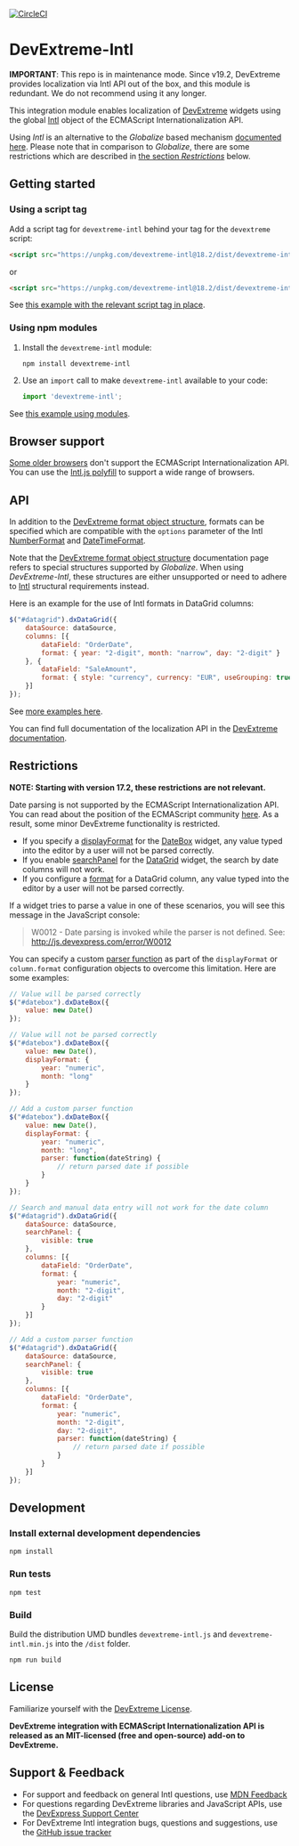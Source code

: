 [![CircleCI](https://img.shields.io/circleci/project/github/DevExpress/DevExtreme-Intl/master.svg)](https://circleci.com/gh/DevExpress/devextreme-intl)

# DevExtreme-Intl

**IMPORTANT**: This repo is in maintenance mode. Since v19.2, DevExtreme provides localization via Intl API out of the box, and this module is redundant. We do not recommend using it any longer.

This integration module enables localization of [DevExtreme](http://js.devexpress.com/) widgets using the global [Intl](https://developer.mozilla.org/en/docs/Web/JavaScript/Reference/Global_Objects/Intl) object of the  ECMAScript Internationalization API.

Using *Intl* is an alternative to the *Globalize* based mechanism [documented here](https://js.devexpress.com/Documentation/Guide/Widgets/Common/UI_Widgets/Localization_-_Use_Globalize/). Please note that in comparison to *Globalize*, there are some restrictions which are described in [the section *Restrictions*](#restrictions) below.

## Getting started

### Using a script tag

Add a script tag for `devextreme-intl` behind your tag for the `devextreme` script:

```html
<script src="https://unpkg.com/devextreme-intl@18.2/dist/devextreme-intl.js"></script>
```

or

```html
<script src="https://unpkg.com/devextreme-intl@18.2/dist/devextreme-intl.min.js"></script>
```

See [this example with the relevant script tag in place](/examples/bundled.html).

### Using npm modules

1. Install the `devextreme-intl` module:

    `npm install devextreme-intl`

2. Use an `import` call to make `devextreme-intl` available to your code:

    ```js
    import 'devextreme-intl';
    ```

See [this example using modules](/examples/modular.html).

## Browser support

[Some older browsers](https://developer.mozilla.org/en/docs/Web/JavaScript/Reference/Global_Objects/Intl#Browser_compatibility) don't support the ECMAScript Internationalization API. You can use the [Intl.js polyfill](https://github.com/andyearnshaw/Intl.js/#intljs-) to support a wide range of browsers.

## API

In addition to the [DevExtreme format object structure](https://js.devexpress.com/Documentation/ApiReference/Common/Object_Structures/format/), formats can be specified which are compatible with the  `options` parameter of the Intl [NumberFormat](https://developer.mozilla.org/en-US/docs/Web/JavaScript/Reference/Global_Objects/NumberFormat#Parameters) and [DateTimeFormat](https://developer.mozilla.org/en-US/docs/Web/JavaScript/Reference/Global_Objects/DateTimeFormat#Parameters).

Note that the [DevExtreme format object structure](https://js.devexpress.com/Documentation/ApiReference/Common/Object_Structures/format/) documentation page refers to special structures supported by *Globalize*. When using *DevExtreme-Intl*, these structures are either unsupported or need to adhere to [Intl](https://developer.mozilla.org/en/docs/Web/JavaScript/Reference/Global_Objects/Intl) structural requirements instead.

Here is an example for the use of Intl formats in DataGrid columns:

```js
$("#datagrid").dxDataGrid({
    dataSource: dataSource,
    columns: [{
        dataField: "OrderDate",
        format: { year: "2-digit", month: "narrow", day: "2-digit" }
    }, {
        dataField: "SaleAmount",
        format: { style: "currency", currency: "EUR", useGrouping: true, minimumSignificantDigits: 3 }
    }]
});
```

See [more examples here](/examples).

You can find full documentation of the localization API in the [DevExtreme documentation](https://js.devexpress.com/Documentation/Guide/Widgets/Common/UI_Widgets/Localization/).

## Restrictions

**NOTE: Starting with version 17.2, these restrictions are not relevant.**

Date parsing is not supported by the ECMAScript Internationalization API. You can read about the position of the ECMAScript community [here](https://bugs.ecmascript.org/show_bug.cgi?id=770).
As a result, some minor DevExtreme functionality is restricted.

- If you specify a [displayFormat](https://js.devexpress.com/Documentation/ApiReference/UI_Widgets/dxDateBox/Configuration/#displayFormat) for the  [DateBox](https://js.devexpress.com/Documentation/ApiReference/UI_Widgets/dxDateBox/) widget, any value typed into the editor by a user will not be parsed correctly.
- If you enable [searchPanel](https://js.devexpress.com/Documentation/ApiReference/UI_Widgets/dxDataGrid/Configuration/searchPanel/) for the [DataGrid](https://js.devexpress.com/Documentation/ApiReference/UI_Widgets/dxDataGrid/) widget, the search by date columns will not work.
- If you configure a [format](https://js.devexpress.com/Documentation/ApiReference/UI_Widgets/dxDataGrid/Configuration/columns/#format) for a DataGrid column, any value typed into the editor by a user will not be parsed correctly.

If a widget tries to parse a value in one of these scenarios, you will see this message in the JavaScript console:

> W0012 - Date parsing is invoked while the parser is not defined.
> See: <http://js.devexpress.com/error/W0012>

You can specify a custom [parser function](https://js.devexpress.com/Documentation/ApiReference/Common/Object_Structures/format/#parser) as part of the `displayFormat` or `column.format` configuration objects to overcome this limitation. Here are some examples:

```js
// Value will be parsed correctly
$("#datebox").dxDateBox({
    value: new Date()
});

// Value will not be parsed correctly
$("#datebox").dxDateBox({
    value: new Date(),
    displayFormat: {
        year: "numeric",
        month: "long"
    }
});

// Add a custom parser function
$("#datebox").dxDateBox({
    value: new Date(),
    displayFormat: {
        year: "numeric",
        month: "long",
        parser: function(dateString) {
            // return parsed date if possible
        }
    }
});

// Search and manual data entry will not work for the date column
$("#datagrid").dxDataGrid({
    dataSource: dataSource,
    searchPanel: {
        visible: true
    },
    columns: [{
        dataField: "OrderDate",
        format: {
            year: "numeric",
            month: "2-digit",
            day: "2-digit"
        }
    }]
});

// Add a custom parser function
$("#datagrid").dxDataGrid({
    dataSource: dataSource,
    searchPanel: {
        visible: true
    },
    columns: [{
        dataField: "OrderDate",
        format: {
            year: "numeric",
            month: "2-digit",
            day: "2-digit",
            parser: function(dateString) {
                // return parsed date if possible
            }
        }
    }]
});
```

## Development

### Install external development dependencies

    npm install

### Run tests

    npm test

### Build

Build the distribution UMD bundles `devextreme-intl.js` and `devextreme-intl.min.js` into the `/dist` folder.

    npm run build

## License

Familiarize yourself with the
[DevExtreme License](https://js.devexpress.com/Licensing/).

**DevExtreme integration with ECMAScript Internationalization API is released as an MIT-licensed (free and open-source) add-on to DevExtreme.**

## Support & Feedback

- For support and feedback on general Intl questions, use [MDN Feedback](https://developer.mozilla.org/ru/docs/MDN/Feedback)
- For questions regarding DevExtreme libraries and JavaScript APIs, use the [DevExpress Support Center](https://www.devexpress.com/Support/Center)
- For DevExtreme Intl integration bugs, questions and suggestions, use the [GitHub issue tracker](https://github.com/DevExpress/DevExtreme-Intl/issues)
